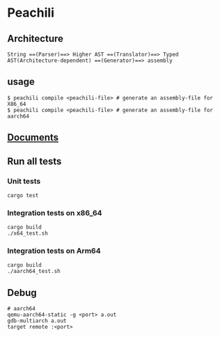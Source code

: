 # Peachili

## Architecture

```
String ==(Parser)==> Higher AST ==(Translator)==> Typed AST(Architecture-dependent) ==(Generator)==> assembly
```

## usage

```
$ peachili compile <peachili-file> # generate an assembly-file for X86_64
$ peachili compile <peachili-file> # generate an assembly-file for aarch64
```

## [Documents](https://github.com/Drumato/peachili/blob/master/docs/main.md)

## Run all tests

### Unit tests

```
cargo test
```

### Integration tests on x86_64

```
cargo build
./x64_test.sh
```

### Integration tests on Arm64

```
cargo build
./aarch64_test.sh
```

## Debug

```
# aarch64
qemu-aarch64-static -g <port> a.out
gdb-multiarch a.out
target remote :<port>
```
